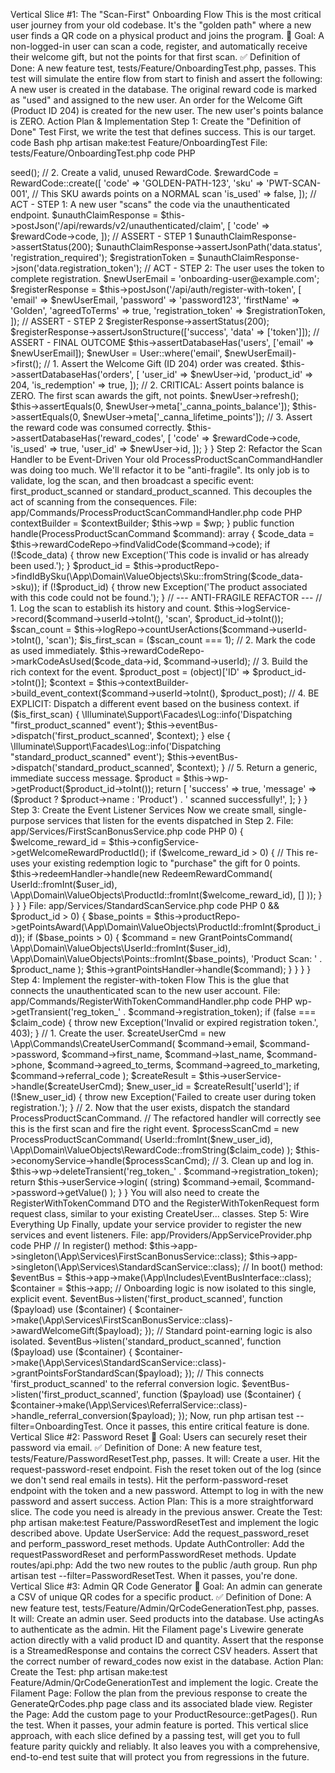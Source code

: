 Vertical Slice #1: The "Scan-First" Onboarding Flow
This is the most critical user journey from your old codebase. It's the "golden path" where a new user finds a QR code on a physical product and joins the program.
🎯 Goal: A non-logged-in user can scan a code, register, and automatically receive their welcome gift, but not the points for that first scan.
✅ Definition of Done: A new feature test, tests/Feature/OnboardingTest.php, passes. This test will simulate the entire flow from start to finish and assert the following:
A new user is created in the database.
The original reward code is marked as "used" and assigned to the new user.
An order for the Welcome Gift (Product ID 204) is created for the new user.
The new user's points balance is ZERO.
Action Plan & Implementation
Step 1: Create the "Definition of Done" Test
First, we write the test that defines success. This is our target.
code
Bash
php artisan make:test Feature/OnboardingTest
File: tests/Feature/OnboardingTest.php
code
PHP
<?php

namespace Tests\Feature;

use Illuminate\Foundation\Testing\RefreshDatabase;
use Tests\TestCase;
use App\Models\RewardCode;
use App\Models\User;

class OnboardingTest extends TestCase
{
    use RefreshDatabase;

    public function test_new_user_can_scan_a_code_register_and_receive_welcome_gift_with_zero_points(): void
    {
        // ARRANGE
        // 1. Seed the database with ranks and products, including the Welcome Gift (ID 204)
        // and a standard scannable product (SKU PWT-SCAN-001, awards 400 points).
        $this->seed();

        // 2. Create a valid, unused RewardCode.
        $rewardCode = RewardCode::create([
            'code' => 'GOLDEN-PATH-123',
            'sku' => 'PWT-SCAN-001', // This SKU awards points on a NORMAL scan
            'is_used' => false,
        ]);

        // ACT - STEP 1: A new user "scans" the code via the unauthenticated endpoint.
        $unauthClaimResponse = $this->postJson('/api/rewards/v2/unauthenticated/claim', [
            'code' => $rewardCode->code,
        ]);

        // ASSERT - STEP 1
        $unauthClaimResponse->assertStatus(200);
        $unauthClaimResponse->assertJsonPath('data.status', 'registration_required');
        $registrationToken = $unauthClaimResponse->json('data.registration_token');

        // ACT - STEP 2: The user uses the token to complete registration.
        $newUserEmail = 'onboarding-user@example.com';
        $registerResponse = $this->postJson('/api/auth/register-with-token', [
            'email' => $newUserEmail,
            'password' => 'password123',
            'firstName' => 'Golden',
            'agreedToTerms' => true,
            'registration_token' => $registrationToken,
        ]);

        // ASSERT - STEP 2
        $registerResponse->assertStatus(200);
        $registerResponse->assertJsonStructure(['success', 'data' => ['token']]);

        // ASSERT - FINAL OUTCOME
        $this->assertDatabaseHas('users', ['email' => $newUserEmail]);
        $newUser = User::where('email', $newUserEmail)->first();

        // 1. Assert the Welcome Gift (ID 204) order was created.
        $this->assertDatabaseHas('orders', [
            'user_id' => $newUser->id,
            'product_id' => 204,
            'is_redemption' => true,
        ]);

        // 2. CRITICAL: Assert points balance is ZERO. The first scan awards the gift, not points.
        $newUser->refresh();
        $this->assertEquals(0, $newUser->meta['_canna_points_balance']);
        $this->assertEquals(0, $newUser->meta['_canna_lifetime_points']);

        // 3. Assert the reward code was consumed correctly.
        $this->assertDatabaseHas('reward_codes', [
            'code' => $rewardCode->code,
            'is_used' => true,
            'user_id' => $newUser->id,
        ]);
    }
}
Step 2: Refactor the Scan Handler to be Event-Driven
Your old ProcessProductScanCommandHandler was doing too much. We'll refactor it to be "anti-fragile". Its only job is to validate, log the scan, and then broadcast a specific event: first_product_scanned or standard_product_scanned. This decouples the act of scanning from the consequences.
File: app/Commands/ProcessProductScanCommandHandler.php
code
PHP
<?php
namespace App\Commands;

use App\Repositories\RewardCodeRepository;
use App\Repositories\ProductRepository;
use App\Repositories\ActionLogRepository;
use App\Services\ActionLogService;
use App\Services\ContextBuilderService;
use App\Includes\EventBusInterface;
use App\Infrastructure\WordPressApiWrapperInterface;
use Exception;

final class ProcessProductScanCommandHandler {
    // ... constructor properties ...

    public function __construct(
        // ... existing dependencies ...
        private ContextBuilderService $contextBuilder,
        private WordPressApiWrapperInterface $wp
    ) {
        // ... assignments ...
        $this->contextBuilder = $contextBuilder;
        $this->wp = $wp;
    }

    public function handle(ProcessProductScanCommand $command): array {
        $code_data = $this->rewardCodeRepo->findValidCode($command->code);
        if (!$code_data) { 
            throw new Exception('This code is invalid or has already been used.'); 
        }
        
        $product_id = $this->productRepo->findIdBySku(\App\Domain\ValueObjects\Sku::fromString($code_data->sku));
        if (!$product_id) { 
            throw new Exception('The product associated with this code could not be found.'); 
        }
        
        // --- ANTI-FRAGILE REFACTOR ---

        // 1. Log the scan to establish its history and count.
        $this->logService->record($command->userId->toInt(), 'scan', $product_id->toInt());
        $scan_count = $this->logRepo->countUserActions($command->userId->toInt(), 'scan');
        $is_first_scan = ($scan_count === 1);

        // 2. Mark the code as used immediately.
        $this->rewardCodeRepo->markCodeAsUsed($code_data->id, $command->userId);
        
        // 3. Build the rich context for the event.
        $product_post = (object)['ID' => $product_id->toInt()];
        $context = $this->contextBuilder->build_event_context($command->userId->toInt(), $product_post);

        // 4. BE EXPLICIT: Dispatch a different event based on the business context.
        if ($is_first_scan) {
            \Illuminate\Support\Facades\Log::info('Dispatching "first_product_scanned" event');
            $this->eventBus->dispatch('first_product_scanned', $context);
        } else {
            \Illuminate\Support\Facades\Log::info('Dispatching "standard_product_scanned" event');
            $this->eventBus->dispatch('standard_product_scanned', $context);
        }
        
        // 5. Return a generic, immediate success message.
        $product = $this->wp->getProduct($product_id->toInt());
        return [
            'success' => true,
            'message' => ($product ? $product->name : 'Product') . ' scanned successfully!',
        ];
    }
}
Step 3: Create the Event Listener Services
Now we create small, single-purpose services that listen for the events dispatched in Step 2.
File: app/Services/FirstScanBonusService.php
code
PHP
<?php
namespace App\Services;

use App\Commands\RedeemRewardCommand;
use App\Commands\RedeemRewardCommandHandler;
use App\Domain\ValueObjects\UserId;

final class FirstScanBonusService {
    public function __construct(
        private ConfigService $configService,
        private RedeemRewardCommandHandler $redeemHandler
    ) {}

    public function awardWelcomeGift(array $payload): void {
        $user_id = $payload['user_snapshot']['identity']['user_id'] ?? 0;
        
        if ($user_id > 0) {
            $welcome_reward_id = $this->configService->getWelcomeRewardProductId();
            if ($welcome_reward_id > 0) {
                // This re-uses your existing redemption logic to "purchase" the gift for 0 points.
                $this->redeemHandler->handle(new RedeemRewardCommand(
                    UserId::fromInt($user_id), 
                    \App\Domain\ValueObjects\ProductId::fromInt($welcome_reward_id), 
                    []
                ));
            }
        }
    }
}
File: app/Services/StandardScanService.php
code
PHP
<?php
namespace App\Services;

use App\Commands\GrantPointsCommand;
use App\Commands\GrantPointsCommandHandler;
use App\Repositories\ProductRepository;

final class StandardScanService {
    public function __construct(
        private ProductRepository $productRepo,
        private GrantPointsCommandHandler $grantPointsHandler
    ) {}

    public function grantPointsForStandardScan(array $payload): void {
        $user_id = $payload['user_snapshot']['identity']['user_id'] ?? 0;
        $product_id = $payload['product_snapshot']['identity']['product_id'] ?? 0;
        $product_name = $payload['product_snapshot']['identity']['product_name'] ?? 'product';

        if ($user_id > 0 && $product_id > 0) {
            $base_points = $this->productRepo->getPointsAward(\App\Domain\ValueObjects\ProductId::fromInt($product_id));
            if ($base_points > 0) {
                $command = new GrantPointsCommand(
                    \App\Domain\ValueObjects\UserId::fromInt($user_id),
                    \App\Domain\ValueObjects\Points::fromInt($base_points),
                    'Product Scan: ' . $product_name
                );
                $this->grantPointsHandler->handle($command);
            }
        }
    }
}
Step 4: Implement the register-with-token Flow
This is the glue that connects the unauthenticated scan to the new user account.
File: app/Commands/RegisterWithTokenCommandHandler.php
code
PHP
<?php
namespace App\Commands;

use App\Services\UserService;
use App\Services\EconomyService;
use App\Infrastructure\WordPressApiWrapperInterface;
use App\Domain\ValueObjects\UserId;
use Exception;

final class RegisterWithTokenCommandHandler {
    public function __construct(
        private UserService $userService, 
        private EconomyService $economyService,
        private WordPressApiWrapperInterface $wp
    ) {}

    public function handle(RegisterWithTokenCommand $command): array {
        $claim_code = $this->wp->getTransient('reg_token_' . $command->registration_token);
        if (false === $claim_code) {
            throw new Exception('Invalid or expired registration token.', 403);
        }

        // 1. Create the user.
        $createUserCmd = new \App\Commands\CreateUserCommand(
            $command->email, $command->password, $command->first_name, $command->last_name,
            $command->phone, $command->agreed_to_terms, $command->agreed_to_marketing, $command->referral_code
        );
        $createResult = $this->userService->handle($createUserCmd);
        $new_user_id = $createResult['userId'];

        if (!$new_user_id) {
            throw new Exception('Failed to create user during token registration.');
        }

        // 2. Now that the user exists, dispatch the standard ProcessProductScanCommand.
        // The refactored handler will correctly see this is the first scan and fire the right event.
        $processScanCmd = new ProcessProductScanCommand(
            UserId::fromInt($new_user_id), 
            \App\Domain\ValueObjects\RewardCode::fromString($claim_code)
        );
        $this->economyService->handle($processScanCmd);

        // 3. Clean up and log in.
        $this->wp->deleteTransient('reg_token_' . $command->registration_token);
        return $this->userService->login(
            (string) $command->email,
            $command->password->getValue()
        );
    }
}
You will also need to create the RegisterWithTokenCommand DTO and the RegisterWithTokenRequest form request class, similar to your existing CreateUser... classes.
Step 5: Wire Everything Up
Finally, update your service provider to register the new services and event listeners.
File: app/Providers/AppServiceProvider.php
code
PHP
// In register() method:
$this->app->singleton(\App\Services\FirstScanBonusService::class);
$this->app->singleton(\App\Services\StandardScanService::class);

// In boot() method:
$eventBus = $this->app->make(\App\Includes\EventBusInterface::class);
$container = $this->app;

// Onboarding logic is now isolated to this single, explicit event.
$eventBus->listen('first_product_scanned', function ($payload) use ($container) {
    $container->make(\App\Services\FirstScanBonusService::class)->awardWelcomeGift($payload);
});

// Standard point-earning logic is also isolated.
$eventBus->listen('standard_product_scanned', function ($payload) use ($container) {
    $container->make(\App\Services\StandardScanService::class)->grantPointsForStandardScan($payload);
});

// This connects 'first_product_scanned' to the referral conversion logic.
$eventBus->listen('first_product_scanned', function ($payload) use ($container) {
    $container->make(\App\Services\ReferralService::class)->handle_referral_conversion($payload);
});
Now, run php artisan test --filter=OnboardingTest. Once it passes, this entire critical feature is done.
Vertical Slice #2: Password Reset
🎯 Goal: Users can securely reset their password via email.
✅ Definition of Done: A new feature test, tests/Feature/PasswordResetTest.php, passes. It will:
Create a user.
Hit the request-password-reset endpoint.
Fish the reset token out of the log (since we don't send real emails in tests).
Hit the perform-password-reset endpoint with the token and a new password.
Attempt to log in with the new password and assert success.
Action Plan:
This is a more straightforward slice. The code you need is already in the previous answer.
Create the Test: php artisan make:test Feature/PasswordResetTest and implement the logic described above.
Update UserService: Add the request_password_reset and perform_password_reset methods.
Update AuthController: Add the requestPasswordReset and performPasswordReset methods.
Update routes/api.php: Add the two new routes to the public /auth group.
Run php artisan test --filter=PasswordResetTest. When it passes, you're done.
Vertical Slice #3: Admin QR Code Generator
🎯 Goal: An admin can generate a CSV of unique QR codes for a specific product.
✅ Definition of Done: A new feature test, tests/Feature/Admin/QrCodeGenerationTest.php, passes. It will:
Create an admin user.
Seed products into the database.
Use actingAs to authenticate as the admin.
Hit the Filament page's Livewire generate action directly with a valid product ID and quantity.
Assert that the response is a StreamedResponse and contains the correct CSV headers.
Assert that the correct number of reward_codes now exist in the database.
Action Plan:
Create the Test: php artisan make:test Feature/Admin/QrCodeGenerationTest and implement the logic.
Create the Filament Page: Follow the plan from the previous response to create the GenerateQrCodes.php page class and its associated blade view.
Register the Page: Add the custom page to your ProductResource::getPages().
Run the test. When it passes, your admin feature is ported.
This vertical slice approach, with each slice defined by a passing test, will get you to full feature parity quickly and reliably. It also leaves you with a comprehensive, end-to-end test suite that will protect you from regressions in the future.